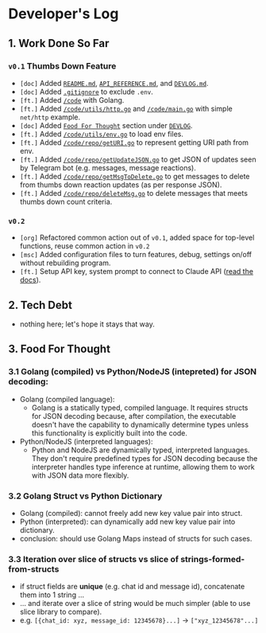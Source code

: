 # Developer's Log

## 1. Work Done So Far
### `v0.1` Thumbs Down Feature
- `[doc]` Added [`README.md`](README.md), [`API_REFERENCE.md`](API_REFERENCE.md), and [`DEVLOG.md`](DEVLOG.md).
- `[doc]` Added [`.gitignore`](.gitignore) to exclude `.env`.
- `[ft.]` Added [`/code`](code/) with Golang.
- `[ft.]` Added [`/code/utils/http.go`](/code/utils/http.go) and [`/code/main.go`](code/main.go) with simple `net/http` example.
- `[doc]` Added [`Food For Thought`](DEVLOG.md#3-food-for-thought) section under [`DEVLOG`](DEVLOG.md).
- `[ft.]` Added [`/code/utils/env.go`](/code/utils/env.go) to load env files.
- `[ft.]` Added [`/code/repo/getURI.go`](/code/repo/getURI.go) to represent getting URI path from env.
- `[ft.]` Added [`/code/repo/getUpdateJSON.go`](/code/repo/getUpdateJSON.go) to get JSON of updates seen by Telegram bot (e.g. messages, message reactions).
- `[ft.]` Added [`/code/repo/getMsgToDelete.go`](/code/repo/getMsgToDelete.go) to get messages to delete from thumbs down reaction updates (as per response JSON).
- `[ft.]` Added [`/code/repo/deleteMsg.go`](/code/repo/deleteMsg.go) to delete messages that meets thumbs down count criteria.
### `v0.2`
- `[org]` Refactored common action out of `v0.1`, added space for top-level functions, reuse common action in `v0.2`
- `[msc]` Added configuration files to turn features, debug, settings on/off without rebuilding program.
- `[ft.]` Setup API key, system prompt to connect to Claude API ([read the docs](https://docs.anthropic.com/en/api/messages)).

## 2. Tech Debt
- nothing here; let's hope it stays that way.

## 3. Food For Thought
### 3.1 Golang (compiled) vs Python/NodeJS (intepreted) for JSON decoding:
- Golang (compiled language):
    - Golang is a statically typed, compiled language. It requires structs for JSON decoding because, after compilation, the executable doesn't have the capability to dynamically determine types unless this functionality is explicitly built into the code.
- Python/NodeJS (interpreted languages):
    - Python and NodeJS are dynamically typed, interpreted languages. They don't require predefined types for JSON decoding because the interpreter handles type inference at runtime, allowing them to work with JSON data more flexibly.

### 3.2 Golang Struct vs Python Dictionary
- Golang (compiled): cannot freely add new key value pair into struct.
- Python (interpreted): can dynamically add new key value pair into dictionary.
- conclusion: should use Golang Maps instead of structs for such cases.

### 3.3 Iteration over slice of structs vs slice of strings-formed-from-structs
- if struct fields are **unique** (e.g. chat id and message id), concatenate them into 1 string ...
- ... and iterate over a slice of string would be much simpler (able to use slice library to compare).
- e.g. `[{chat_id: xyz, message_id: 12345678}...]` -> `["xyz_12345678"...]`